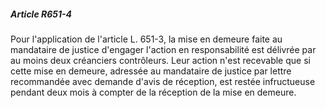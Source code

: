 ##### Article R651-4

Pour l'application de l'article L. 651-3, la mise en demeure faite au mandataire de justice d'engager l'action en responsabilité est délivrée par au moins deux créanciers contrôleurs. Leur action n'est recevable que si cette mise en demeure, adressée au mandataire de justice par lettre recommandée avec demande d'avis de réception, est restée infructueuse pendant deux mois à compter de la réception de la mise en demeure.

